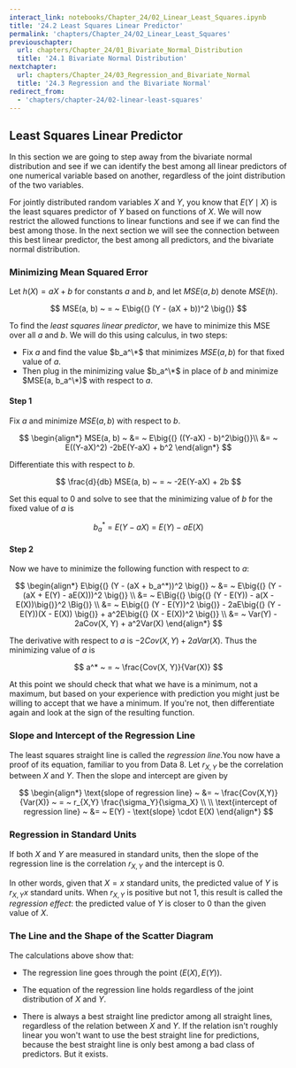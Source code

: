 ```yaml
---
interact_link: notebooks/Chapter_24/02_Linear_Least_Squares.ipynb
title: '24.2 Least Squares Linear Predictor'
permalink: 'chapters/Chapter_24/02_Linear_Least_Squares'
previouschapter:
  url: chapters/Chapter_24/01_Bivariate_Normal_Distribution
  title: '24.1 Bivariate Normal Distribution'
nextchapter:
  url: chapters/Chapter_24/03_Regression_and_Bivariate_Normal
  title: '24.3 Regression and the Bivariate Normal'
redirect_from:
  - 'chapters/chapter-24/02-linear-least-squares'
---
```


## Least Squares Linear Predictor

In this section we are going to step away from the bivariate normal distribution and see if we can identify the best among all linear predictors of one numerical variable based on another, regardless of the joint distribution of the two variables.

For jointly distributed random variables $X$ and $Y$, you know that $E(Y \mid X)$ is the least squares predictor of $Y$ based on functions of $X$. We will now restrict the allowed functions to linear functions and see if we can find the best among those. In the next section we will see the connection between this best linear predictor, the best among all predictors, and the bivariate normal distribution.

### Minimizing Mean Squared Error
Let $h(X) = aX + b$ for constants $a$ and $b$, and let $MSE(a, b)$ denote $MSE(h)$.

$$
MSE(a, b) ~ = ~ E\big{(} (Y - (aX + b))^2 \big{)} 
$$

To find the *least squares linear predictor*, we have to minimize this MSE over all $a$ and $b$. We will do this using calculus, in two steps:
- Fix $a$ and find the value $b_a^\*$ that minimizes $MSE(a, b)$ for that fixed value of $a$.
- Then plug in the minimizing value $b_a^\*$ in place of $b$ and minimize $MSE(a, b_a^\*)$ with respect to $a$.

#### Step 1
Fix $a$ and minimize $MSE(a, b)$ with respect to $b$.

$$
\begin{align*}
MSE(a, b) ~ &= ~ E\big{(} ((Y-aX) - b)^2\big{)}\\
&= ~ E((Y-aX)^2) -2bE(Y-aX) + b^2
\end{align*}
$$

Differentiate this with respect to $b$.

$$
\frac{d}{db} MSE(a, b) ~ = ~ -2E(Y-aX) + 2b
$$

Set this equal to 0 and solve to see that the minimizing value of $b$ for the fixed value of $a$ is

$$
b_a^* ~ = ~ E(Y-aX) ~ = ~ E(Y) - aE(X)
$$

#### Step 2
Now we have to minimize the following function with respect to $a$:

$$
\begin{align*}
E\big{(} (Y - (aX + b_a^*))^2 \big{)} ~ &= ~
E\big{(} (Y - (aX + E(Y) - aE(X)))^2 \big{)} \\
&= ~ E\Big{(} \big{(} (Y - E(Y)) - a(X - E(X))\big{)}^2 \Big{)} \\
&= ~ E\big{(} (Y - E(Y))^2 \big{)} - 2aE\big{(} (Y - E(Y))(X - E(X)) \big{)} + a^2E\big{(} (X - E(X))^2 \big{)} \\
&= ~ Var(Y) - 2aCov(X, Y) + a^2Var(X)
\end{align*}
$$

The derivative with respect to $a$ is $-2Cov(X, Y) + 2aVar(X)$. Thus the minimizing value of $a$ is

$$
a^* ~ = ~ \frac{Cov(X, Y)}{Var(X)} 
$$

At this point we should check that what we have is a minimum, not a maximum, but based on your experience with prediction you might just be willing to accept that we have a minimum. If you're not, then differentiate again and look at the sign of the resulting function.

### Slope and Intercept of the Regression Line
The least squares straight line is called the *regression line*.You now have a proof of its equation, familiar to you from Data 8. Let $r_{X,Y}$ be the correlation between $X$ and $Y$. Then the slope and intercept are given by

$$
\begin{align*} 
\text{slope of regression line} ~ &= ~ \frac{Cov(X,Y)}{Var(X)} ~ = ~ r_{X,Y} \frac{\sigma_Y}{\sigma_X} \\ \\
\text{intercept of regression line} ~ &= ~ E(Y) - \text{slope} \cdot E(X)
\end{align*}
$$

### Regression in Standard Units
If both $X$ and $Y$ are measured in standard units, then the slope of the regression line is the correlation $r_{X,Y}$ and the intercept is 0. 

In other words, given that $X = x$ standard units, the predicted value of $Y$ is $r_{X,Y}x$ standard units. When $r_{X,Y}$ is positive but not 1, this result is called the *regression effect*: the predicted value of $Y$ is closer to 0 than the given value of $X$.

### The Line and the Shape of the Scatter Diagram

The calculations above show that:

- The regression line goes through the point $(E(X), E(Y))$.

- The equation of the regression line holds regardless of the joint distribution of $X$ and $Y$. 

- There is always a best straight line predictor among all straight lines, regardless of the relation between $X$ and $Y$. If the relation isn't roughly linear you won't want to use the best straight line for predictions, because the best straight line is only best among a bad class of predictors. But it exists.
